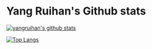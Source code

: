 # Yang Ruihan's Github stats

[![yangruihan's github stats](https://github-readme-stats.vercel.app/api?username=yangruihan&count_private=true&show_icons=true)](https://github.com/yangruihan/yangruihan)

[![Top Langs](https://github-readme-stats.vercel.app/api/top-langs/?username=yangruihan)](https://github.com/yangruihan/yangruihan)

<!--
**yangruihan/yangruihan** is a ✨ _special_ ✨ repository because its `README.md` (this file) appears on your GitHub profile.

Here are some ideas to get you started:

- 🔭 I’m currently working on ...
- 🌱 I’m currently learning ...
- 👯 I’m looking to collaborate on ...
- 🤔 I’m looking for help with ...
- 💬 Ask me about ...
- 📫 How to reach me: ...
- 😄 Pronouns: ...
- ⚡ Fun fact: ...
-->
